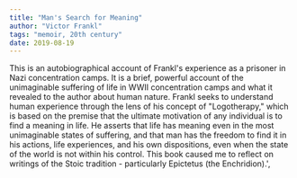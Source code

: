 ```yaml
---
title: "Man's Search for Meaning"
author: "Victor Frankl"
tags: "memoir, 20th century"
date: 2019-08-19
---
```


This is an autobiographical account of Frankl's experience as
a prisoner in Nazi concentration camps. It is a brief, powerful account
of the unimaginable suffering of life in WWII concentration camps and what
it revealed to the author about human nature. Frankl seeks to understand
human experience through the lens of his concept of "Logotherapy," which is
based on the premise that the ultimate motivation of any individual is to
find a meaning in life. He asserts that life has meaning even in the most
unimaginable states of suffering, and that man has the freedom to find it in
his actions, life experiences, and his own dispositions, even when the state
of the world is not within his control. This book caused me to reflect on
writings of the Stoic tradition - particularly Epictetus (the Enchridion).',

